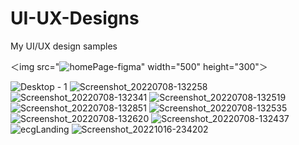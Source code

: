 # UI-UX-Designs
My UI/UX design samples

＜img src="![homePage-figma](https://user-images.githubusercontent.com/54126006/226477754-2eb5486e-e7d0-4ffd-a1d5-326d8a35d550.png)" width="500" height="300"＞

![Desktop - 1](https://user-images.githubusercontent.com/54126006/226477909-ce8a6376-df5a-47ad-aedf-4acbc8507425.png)
![Screenshot_20220708-132258](https://user-images.githubusercontent.com/54126006/226478238-02249f94-18c6-402e-9643-716faad19587.png)
![Screenshot_20220708-132341](https://user-images.githubusercontent.com/54126006/226478293-ee6cec37-44ec-4c65-b709-9bd243d6bb59.png)
![Screenshot_20220708-132519](https://user-images.githubusercontent.com/54126006/226478312-9cdeb48c-3dbe-4e4b-8656-28510b139b81.png)
![Screenshot_20220708-132851](https://user-images.githubusercontent.com/54126006/226478343-6e0e6aca-7405-4dfd-8f87-401c3fc2d49d.png)
![Screenshot_20220708-132535](https://user-images.githubusercontent.com/54126006/226478544-b30e0bd4-24c5-4213-a1d8-4a3f7d66c40e.png)
![Screenshot_20220708-132620](https://user-images.githubusercontent.com/54126006/226478556-f4a11c3f-073c-4158-ad52-f60d4a919411.png)
![Screenshot_20220708-132437](https://user-images.githubusercontent.com/54126006/226478573-a336d59e-9f04-4886-813a-d7db0fdf79d7.png)
![ecgLanding](https://user-images.githubusercontent.com/54126006/226478592-6114e5fc-a88a-411c-8e4a-c42fadf94f43.jpg)
![Screenshot_20221016-234202](https://user-images.githubusercontent.com/54126006/226478615-7d3cd027-01b7-4d94-9737-6ae4e6abe7c6.jpg)
